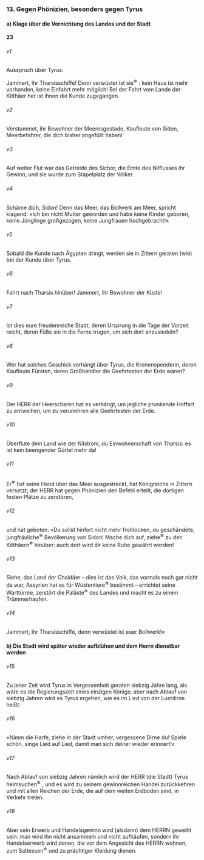### 13. Gegen Phönizien, besonders gegen Tyrus

#### a) Klage über die Vernichtung des Landes und der Stadt

__23__

###### v1
Ausspruch über Tyrus:

Jammert, ihr Tharsisschiffe! Denn verwüstet ist sie<sup title="d.h. eure Stadt">&#x2732;</sup>
: kein Haus ist mehr vorhanden, keine Einfahrt mehr möglich! Bei der Fahrt vom Lande der Kitthäer her ist ihnen die Kunde zugegangen.

###### v2
Verstummet, ihr Bewohner der Meeresgestade, Kaufleute von Sidon, Meerbefahrer, die dich bisher angefüllt haben!

###### v3
Auf weiter Flut war das Getreide des Sichor, die Ernte des Nilflusses ihr Gewinn, und sie wurde zum Stapelplatz der Völker.

###### v4
Schäme dich, Sidon! Denn das Meer, das Bollwerk am Meer, spricht klagend: »Ich bin nicht Mutter geworden und habe keine Kinder geboren, keine Jünglinge großgezogen, keine Jungfrauen hochgebracht!«

###### v5
Sobald die Kunde nach Ägypten dringt, werden sie in Zittern geraten (wie) bei der Kunde über Tyrus.


###### v6
Fahrt nach Tharsis hinüber! Jammert, ihr Bewohner der Küste!

###### v7
Ist dies eure freudenreiche Stadt, deren Ursprung in die Tage der Vorzeit reicht, deren Füße sie in die Ferne trugen, um sich dort anzusiedeln?

###### v8
Wer hat solches Geschick verhängt über Tyrus, die Kronenspenderin, deren Kaufleute Fürsten, deren Großhändler die Geehrtesten der Erde waren?

###### v9
Der HERR der Heerscharen hat es verhängt, um jegliche prunkende Hoffart zu entweihen, um zu verunehren alle Geehrtesten der Erde.


###### v10
Überflute dein Land wie der Nilstrom, du Einwohnerschaft von Tharsis: es ist kein beengender Gürtel mehr da!

###### v11
Er<sup title="d.h. der HERR">&#x2732;</sup>
 hat seine Hand über das Meer ausgestreckt, hat Königreiche in Zittern versetzt; der HERR hat gegen Phönizien den Befehl erteilt, die dortigen festen Plätze zu zerstören,

###### v12
und hat geboten: »Du sollst hinfort nicht mehr frohlocken, du geschändete, jungfräuliche<sup title="= bisher unbezwungene">&#x2732;</sup>
 Bevölkerung von Sidon! Mache dich auf, ziehe<sup title="oder: fahre">&#x2732;</sup>
 zu den Kitthäern<sup title="= nach Cypern">&#x2732;</sup>
 hinüber: auch dort wird dir keine Ruhe gewährt werden!

###### v13
Siehe, das Land der Chaldäer – dies ist das Volk, das vormals noch gar nicht da war, Assyrien hat es für Wüstentiere<sup title="oder: Wüstenbewohner">&#x2732;</sup>
 bestimmt – errichtet seine Warttürme, zerstört die Paläste<sup title="oder: Burgen">&#x2732;</sup>
 des Landes und macht es zu einem Trümmerhaufen.

###### v14
Jammert, ihr Tharsisschiffe, denn verwüstet ist euer Bollwerk!«

#### b) Die Stadt wird später wieder aufblühen und dem Herrn dienstbar werden


###### v15
Zu jener Zeit wird Tyrus in Vergessenheit geraten siebzig Jahre lang, als wäre es die Regierungszeit eines einzigen Königs; aber nach Ablauf von siebzig Jahren wird es Tyrus ergehen, wie es im Lied von der Lustdirne heißt:

###### v16
»Nimm die Harfe, ziehe in der Stadt umher, vergessene Dirne du! Spiele schön, singe Lied auf Lied, damit man sich deiner wieder erinnert!«

###### v17
Nach Ablauf von siebzig Jahren nämlich wird der HERR (die Stadt) Tyrus heimsuchen<sup title="= ihrer gnädig gedenken">&#x2732;</sup>
, und es wird zu seinem gewinnreichen Handel zurückkehren und mit allen Reichen der Erde, die auf dem weiten Erdboden sind, in Verkehr treten.

###### v18
Aber sein Erwerb und Handelsgewinn wird (alsdann) dem HERRN geweiht sein: man wird ihn nicht ansammeln und nicht aufhäufen, sondern ihr Handelserwerb wird denen, die vor dem Angesicht des HERRN wohnen, zum Sattessen<sup title="= zu reichlicher Nahrung">&#x2732;</sup>
 und zu prächtiger Kleidung dienen.